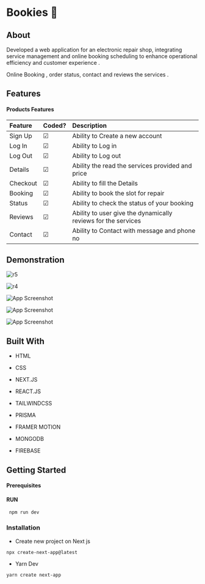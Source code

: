 
# Bookies 📘


## About

Developed a web application for an electronic repair shop, integrating service management  and online booking scheduling to enhance operational efficiency and customer experience .


Online Booking , order status, contact  and reviews the services .



## Features

#### Products Features


| Feature | Coded?     | Description                |
| :-------- | :------- | :------------------------- |
| Sign Up |  ☑ | Ability to Create a new account  |
| Log In |  ☑ | Ability to Log in  |
| Log Out |  ☑ | Ability to Log out  |
| Details |  ☑ | Ability the read the services provided and price  |
| Checkout |  ☑ | Ability to fill the Details   |
| Booking |  ☑ | Ability to book the slot for repair   |
| Status |  ☑ | Ability to check the status of your booking  |
| Reviews |  ☑ | Ability to user give the dynamically reviews for the services   |
| Contact |  ☑ | Ability to Contact with message and phone no  |


## Demonstration



![r5](https://github.com/user-attachments/assets/9a034e4c-4549-40f8-a4c1-c5c25ac682a7)

![r4](https://github.com/user-attachments/assets/60391c91-9abe-4eff-9cc1-398b2c62c9f4)

![App Screenshot](/public/r3.png)

![App Screenshot](/public/r4.png)

![App Screenshot](/public/r1.png)



## Built With

 * HTML

 * CSS
 
 * NEXT.JS 
 
 * REACT.JS

 * TAILWINDCSS

 * PRISMA 

 * FRAMER MOTION
 
 * MONGODB

 * FIREBASE



## Getting Started

#### Prerequisites

#### RUN
     npm run dev

### Installation

 * Create new project on Next js 
  ```http
  npx create-next-app@latest
```
 * Yarn Dev
  ```http
  yarn create next-app
```
